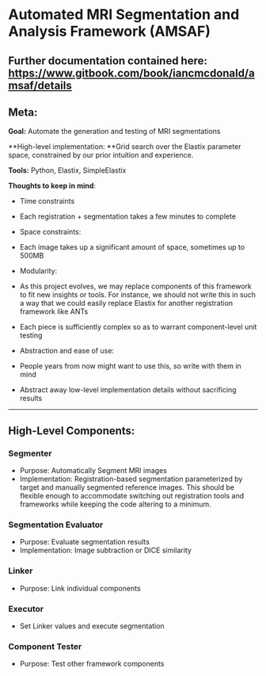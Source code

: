 # Automated MRI Segmentation and Analysis Framework \(AMSAF\)


Further documentation contained here:
https://www.gitbook.com/book/iancmcdonald/amsaf/details
---

## Meta:

**Goal:** Automate the generation and testing of MRI segmentations

**High-level implementation: **Grid search over the Elastix parameter space, constrained by our prior intuition and experience.

**Tools:** Python, Elastix, SimpleElastix

**Thoughts to keep in mind**:

* Time constraints
* Each registration + segmentation takes a few minutes to complete
* Space constraints:
* Each image takes up a significant amount of space, sometimes up to 500MB
* Modularity:

* As this project evolves, we may replace components of this framework to fit new insights or tools. For instance, we should not write this in such a way that we could easily replace Elastix for another registration framework like ANTs

* Each piece is sufficiently complex so as to warrant component-level unit testing

* Abstraction and ease of use:

* People years from now might want to use this, so write with them in mind

* Abstract away low-level implementation details without sacrificing results

---

## High-Level Components:

### Segmenter

* Purpose: Automatically Segment MRI images
* Implementation: Registration-based segmentation parameterized by target and manually segmented reference images. This should be flexible enough to accommodate switching out registration tools and frameworks while keeping the code altering to a minimum.

### Segmentation Evaluator

* Purpose: Evaluate segmentation results
* Implementation: Image subtraction or DICE similarity

### Linker

* Purpose: Link individual components

### Executor

* Set Linker values and execute segmentation

### Component Tester

* Purpose: Test other framework components




